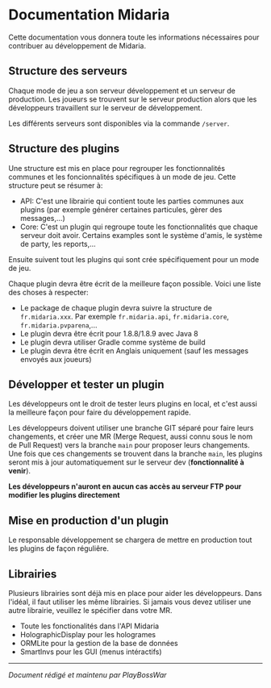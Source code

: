 # Documentation Midaria

Cette documentation vous donnera toute les informations nécessaires pour contribuer au développement de Midaria.

## Structure des serveurs

Chaque mode de jeu a son serveur développement et un serveur de production. Les joueurs se trouvent sur le serveur production alors que les développeurs travaillent sur le serveur de développement.

Les différents serveurs sont disponibles via la commande `/server`.

## Structure des plugins

Une structure est mis en place pour regrouper les fonctionnalités communes et les foncionnalités spécifiques à un mode de jeu. Cette structure peut se résumer à:

- API: C'est une librairie qui contient toute les parties communes aux plugins (par exemple générer certaines particules, gèrer des messages,...)
- Core: C'est un plugin qui regroupe toute les fonctionnalités que chaque serveur doit avoir. Certains examples sont le système d'amis, le système de party, les reports,...

Ensuite suivent tout les plugins qui sont crée spécifiquement pour un mode de jeu.

Chaque plugin devra être écrit de la meilleure façon possible. Voici une liste des choses à respecter:

- Le package de chaque plugin devra suivre la structure de `fr.midaria.xxx`. Par exemple `fr.midaria.api`, `fr.midaria.core`, `fr.midaria.pvparena`,...
- Le plugin devra être écrit pour 1.8.8/1.8.9 avec Java 8
- Le plugin devra utiliser Gradle comme système de build
- Le plugin devra être écrit en Anglais uniquement (sauf les messages envoyés aux joueurs)

## Développer et tester un plugin

Les développeurs ont le droit de tester leurs plugins en local, et c'est aussi la meilleure façon pour faire du développement rapide.

Les développeurs doivent utiliser une branche GIT séparé pour faire leurs changements, et créer une MR (Merge Request, aussi connu sous le nom de Pull Request) vers la branche `main` pour proposer leurs changements. Une fois que ces changements se trouvent dans la branche `main`, les plugins seront mis à jour automatiquement sur le serveur dev (**fonctionnalité à venir**).

**Les développeurs n'auront en aucun cas accès au serveur FTP pour modifier les plugins directement**

## Mise en production d'un plugin

Le responsable développement se chargera de mettre en production tout les plugins de façon réguliêre.

## Librairies

Plusieurs librairies sont déjà mis en place pour aider les développeurs. Dans l'idéal, il faut utiliser les même librairies. Si jamais vous devez utiliser une autre librairie, veuillez le spécifier dans votre MR.

- Toute les fonctionalités dans l'API Midaria
- HolographicDisplay pour les hologrames
- ORMLite pour la gestion de la base de données
- SmartInvs pour les GUI (menus intéractifs)

----

_Document rédigé et maintenu par PlayBossWar_